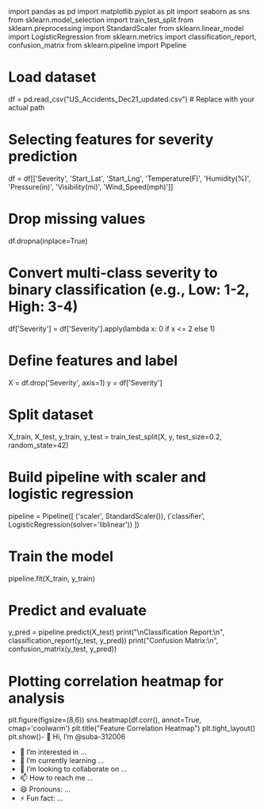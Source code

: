 import pandas as pd
import matplotlib.pyplot as plt
import seaborn as sns
from sklearn.model_selection import train_test_split
from sklearn.preprocessing import StandardScaler
from sklearn.linear_model import LogisticRegression
from sklearn.metrics import classification_report, confusion_matrix
from sklearn.pipeline import Pipeline

# Load dataset
df = pd.read_csv("US_Accidents_Dec21_updated.csv")  # Replace with your actual path

# Selecting features for severity prediction
df = df[['Severity', 'Start_Lat', 'Start_Lng', 'Temperature(F)', 
         'Humidity(%)', 'Pressure(in)', 'Visibility(mi)', 'Wind_Speed(mph)']]

# Drop missing values
df.dropna(inplace=True)

# Convert multi-class severity to binary classification (e.g., Low: 1-2, High: 3-4)
df['Severity'] = df['Severity'].apply(lambda x: 0 if x <= 2 else 1)

# Define features and label
X = df.drop('Severity', axis=1)
y = df['Severity']

# Split dataset
X_train, X_test, y_train, y_test = train_test_split(X, y, test_size=0.2, random_state=42)

# Build pipeline with scaler and logistic regression
pipeline = Pipeline([
    ('scaler', StandardScaler()),
    ('classifier', LogisticRegression(solver='liblinear'))
])

# Train the model
pipeline.fit(X_train, y_train)

# Predict and evaluate
y_pred = pipeline.predict(X_test)
print("\nClassification Report:\n", classification_report(y_test, y_pred))
print("Confusion Matrix:\n", confusion_matrix(y_test, y_pred))

# Plotting correlation heatmap for analysis
plt.figure(figsize=(8,6))
sns.heatmap(df.corr(), annot=True, cmap='coolwarm')
plt.title("Feature Correlation Heatmap")
plt.tight_layout()
plt.show()- 👋 Hi, I’m @suba-312006
- 👀 I’m interested in ...
- 🌱 I’m currently learning ...
- 💞️ I’m looking to collaborate on ...
- 📫 How to reach me ...
- 😄 Pronouns: ...
- ⚡ Fun fact: ...

<!---
suba-312006/suba-312006 is a ✨ special ✨ repository because its `README.md` (this file) appears on your GitHub profile.
You can click the Preview link to take a look at your changes.
--->
